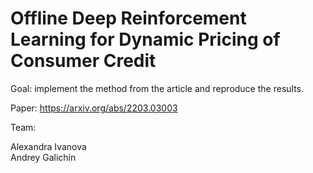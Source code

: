 # Offline Deep Reinforcement Learning for Dynamic Pricing of Consumer Credit

Goal: implement the method from the article and reproduce the results.

Paper: https://arxiv.org/abs/2203.03003

Team:

Alexandra Ivanova\
Andrey Galichin
